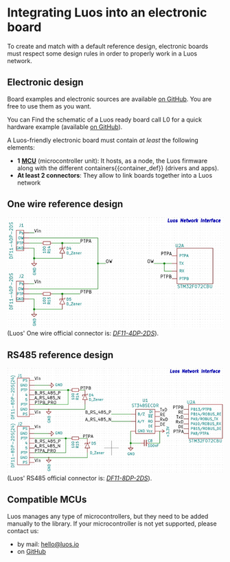 # Integrating Luos into an electronic board
To create and match with a default reference design, electronic boards must respect some design rules in order to properly work in a Luos network.

## Electronic design
Board examples and electronic sources are available <a href="https://github.com/Luos-io/Examples/tree/master/Projects" target="_blank">on GitHub</a>. You are free to use them as you want.

You can Find the schematic of a Luos ready board call L0 for a quick hardware example (available <a href="https://github.com/Luos-io/Examples/tree/master/Hardware/l0" target="_blank">on GitHub</a>).

A Luos-friendly electronic board must contain *at least* the following elements:
 - **1** <a href="https://en.wikipedia.org/wiki/Microcontroller" target="_blank">**MCU**</a> (microcontroller unit): It hosts, as a node, the Luos firmware along with the different <span class="cust_tooltip">containers<span class="cust_tooltiptext">{{container_def}}</span></span> (drivers and apps).
 - **At least 2 connectors**: They allow to link boards together into a Luos network 

## One wire reference design
![](../../../_assets/img/Luos_Network_Interface_OW.png)
(Luos' One wire official connector is: <a href="https://octopart.com/df11-4dp-2ds%2852%29-hirose-261749" target="_blank">*DF11-4DP-2DS*</a>).

## RS485 reference design
![](../../../_assets/img/Luos_Network_Interface_485.png)
(Luos' RS485 official connector is: <a href="https://octopart.com/df11-8dp-2ds%2824%29-hirose-39521447" target="_blank">*DF11-8DP-2DS*</a>).

 ## Compatible MCUs
 Luos manages any type of microcontrollers, but they need to be added manually to the library. If your microcontroller is not yet supported, please contact us:
  - by mail: <a href="mailto:hello@luos.io">hello@luos.io</a>
  - on <a href="https://github.com/Luos-io/Luos/issues/new?assignees=nicolas-rabault&labels=porting&template=porting-request.md&title=%5BMCU+PORTING%5D+" target="_blank">GitHub</a>
